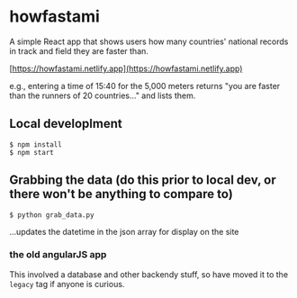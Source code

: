 # howfastami

A simple React app that shows users how many countries' national records in track and field they are faster than.

[https://howfastami.netlify.app](https://howfastami.netlify.app)

e.g., entering a time of 15:40 for the 5,000 meters returns "you are faster than the runners of 20 countries..." and lists them.

## Local developlment

```
$ npm install
$ npm start
```

## Grabbing the data (do this prior to local dev, or there won't be anything to compare to)

```
$ python grab_data.py
```

...updates the datetime in the json array for display on the site


### the old angularJS app

This involved a database and other backendy stuff, so have moved it to the `legacy`
tag if anyone is curious.
